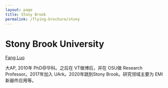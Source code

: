 ```yaml
---
layout: page
title: Stony Brook
permalink: /flying-brochure/stony
---
```

# Stony Brook University

[Fang Luo](https://www.stonybrook.edu/commcms/electrical/news/2020/fang_luo.php)

大AP, 2010年 PhD@华科。之后在 VT做博后，并在 OSU做 Research Professor。2017年加入 UArk。2020年跳到Stony Brook。研究领域主要为 EMI 新器件应用等。
